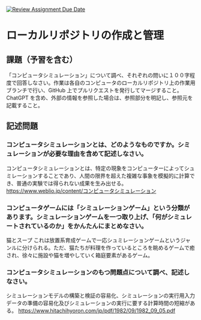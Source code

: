[![Review Assignment Due Date](https://classroom.github.com/assets/deadline-readme-button-24ddc0f5d75046c5622901739e7c5dd533143b0c8e959d652212380cedb1ea36.svg)](https://classroom.github.com/a/wXVH1iCY)
# ローカルリポジトリの作成と管理

## 課題（予習を含む）

「コンピュータシミュレーション」について調べ、それぞれの問いに１００字程度で回答しなさい。作業は各自のコンピュータのローカルリポジトリ上の作業用ブランチで行い、GitHub 上でプルリクエストを発行してマージすること。ChatGPT を含め、外部の情報を参照した場合は、参照部分を明記し、参照元を記載すること。

## 記述問題
### コンピュータシミュレーションとは、どのようなものですか。シミュレーションが必要な理由を含めて記述しなさい。

コンピュータシミュレーションとは、特定の現象をコンピューターによってシュミレーションすることであり、人間の限界を超えた複雑な事象を模擬的に計算でき、普通の実験では得られない成果を生み出せる。
https://www.weblio.jp/content/コンピュータシミュレーション

### コンピュータゲームには「シミュレーションゲーム」という分類があります。シミュレーションゲームを一つ取り上げ、「何がシミュレートされているのか」をかんたんにまとめなさい。
猫とスープ
これは放置系育成ゲームで一応シュミレーションゲームというジャンルに分けられる。ただ、猫たちが料理を作っているところを眺めるゲームで癒され、徐々に施設や猫を増やしていく箱庭要素があるゲーム。

### コンピュータシミュレーションのもつ問題点について調べ、記述しなさい。
シミュレーションモデルの構築と検証の容易化、シミュレーションの実行用入力データの準備の容易化及びシミュレーションの実行に要する計算時間の短縮がある。
https://www.hitachihyoron.com/jp/pdf/1982/09/1982_09_05.pdf
